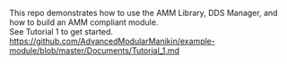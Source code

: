 

This repo demonstrates how to use the AMM Library, DDS Manager, and how to build an AMM compliant module.\
See Tutorial 1 to get started.\
https://github.com/AdvancedModularManikin/example-module/blob/master/Documents/Tutorial_1.md
